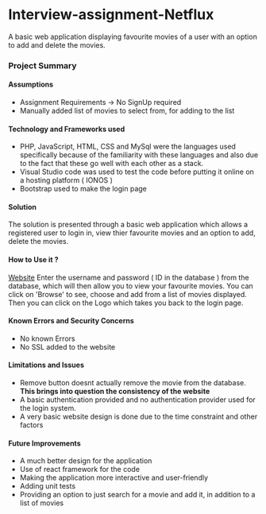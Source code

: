 # Interview-assignment-Netflux

A basic web application displaying favourite movies of a user with an option to add and delete the movies.  

### Project Summary 

#### Assumptions 

- Assignment Requirements -> No SignUp required
- Manually added list of movies to select from, for adding to the list

#### Technology and Frameworks used

- PHP, JavaScript, HTML, CSS and MySql were the languages used specifically because of the familiarity with these languages and also due to the fact that these go well with each other as a stack.
- Visual Studio code was used to test the code before putting it online on a hosting platform ( IONOS )
- Bootstrap used to make the login page  

#### Solution

The solution is presented through a basic web application which allows a registered user to login in, view thier favourite movies and an option to add, delete the movies. 

#### How to Use it ?

[Website](http://broonscots.com)
Enter the username and password ( ID in the database ) from the database, which will then allow you to view your favourite movies. You can click on 'Browse' to see, choose and add from a list of movies displayed. Then you can click on the Logo which takes you back to the login page. 

#### Known Errors and Security Concerns

- No known Errors
- No SSL added to the website

#### Limitations and Issues

- Remove button doesnt actually remove the movie from the database. __This brings into question the consistency of the website__ 
- A basic authentication provided and no authentication provider used for the login system.
- A very basic website design is done due to the time constraint and other factors 

#### Future Improvements

- A much better design for the application 
- Use of react framework for the code 
- Making the application more interactive and user-friendly
- Adding unit tests
- Providing an option to just search for a movie and add it, in addition to a list of movies 



 
